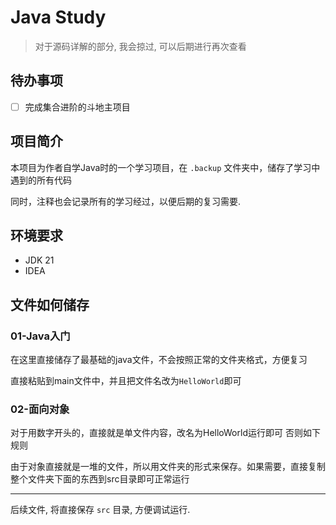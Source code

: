 # Java Study

>
> 对于源码详解的部分, 我会掠过, 可以后期进行再次查看
>

## 待办事项

- [ ] 完成集合进阶的斗地主项目

## 项目简介

本项目为作者自学Java时的一个学习项目，在 `.backup` 文件夹中，储存了学习中遇到的所有代码

同时，注释也会记录所有的学习经过，以便后期的复习需要.

## 环境要求

- JDK 21
- IDEA

## 文件如何储存

### 01-Java入门

在这里直接储存了最基础的java文件，不会按照正常的文件夹格式，方便复习

直接粘贴到main文件中，并且把文件名改为`HelloWorld`即可

### 02-面向对象

对于用数字开头的，直接就是单文件内容，改名为HelloWorld运行即可 否则如下规则

由于对象直接就是一堆的文件，所以用文件夹的形式来保存。如果需要，直接复制整个文件夹下面的东西到src目录即可正常运行

---

后续文件, 将直接保存 `src` 目录, 方便调试运行.